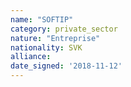 ```yaml
---
name: "SOFTIP"
category: private_sector
nature: "Entreprise"
nationality: SVK
alliance: 
date_signed: '2018-11-12'
---
```

    